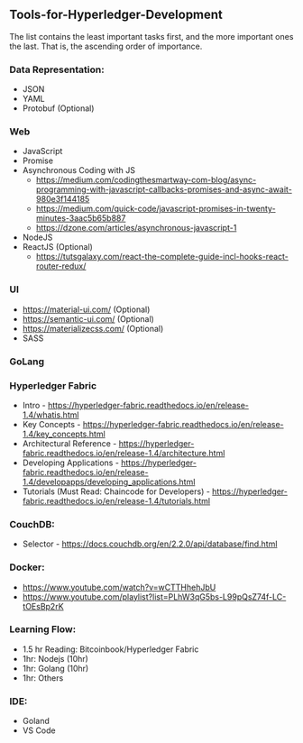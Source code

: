 ## Tools-for-Hyperledger-Development
The list contains the least important tasks first, and the more important ones the last. That is, the ascending order of importance.

### Data Representation:
   - JSON 
   - YAML
   - Protobuf (Optional)

### Web
   - JavaScript
   - Promise
   - Asynchronous Coding with JS 
      - https://medium.com/codingthesmartway-com-blog/async-programming-with-javascript-callbacks-promises-and-async-await-980e3f144185
      - https://medium.com/quick-code/javascript-promises-in-twenty-minutes-3aac5b65b887
      - https://dzone.com/articles/asynchronous-javascript-1
   - NodeJS 
   - ReactJS (Optional)
      - https://tutsgalaxy.com/react-the-complete-guide-incl-hooks-react-router-redux/

### UI
   - https://material-ui.com/ (Optional)
   - https://semantic-ui.com/ (Optional)
   - https://materializecss.com/ (Optional)
   - SASS

### GoLang

### Hyperledger Fabric
   - Intro - https://hyperledger-fabric.readthedocs.io/en/release-1.4/whatis.html
   - Key Concepts - https://hyperledger-fabric.readthedocs.io/en/release-1.4/key_concepts.html
   - Architectural Reference - https://hyperledger-fabric.readthedocs.io/en/release-1.4/architecture.html
   - Developing Applications - https://hyperledger-fabric.readthedocs.io/en/release-1.4/developapps/developing_applications.html
   - Tutorials (Must Read: Chaincode for Developers) - https://hyperledger-fabric.readthedocs.io/en/release-1.4/tutorials.html
### CouchDB:
   - Selector - https://docs.couchdb.org/en/2.2.0/api/database/find.html
### Docker:
   - https://www.youtube.com/watch?v=wCTTHhehJbU
   - https://www.youtube.com/playlist?list=PLhW3qG5bs-L99pQsZ74f-LC-tOEsBp2rK

### Learning Flow:
   - 1.5 hr Reading: Bitcoinbook/Hyperledger Fabric
   - 1hr: Nodejs (10hr)
   - 1hr: Golang (10hr)
   - 1hr: Others


### IDE: 
   - Goland
   - VS Code














